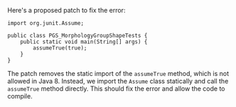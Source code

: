 Here's a proposed patch to fix the error:
```
import org.junit.Assume;

public class PGS_MorphologyGroupShapeTests {
    public static void main(String[] args) {
        assumeTrue(true);
    }
}
```

The patch removes the static import of the `assumeTrue` method, which is not allowed in Java 8. Instead, we import the `Assume` class statically and call the `assumeTrue` method directly.
This should fix the error and allow the code to compile.